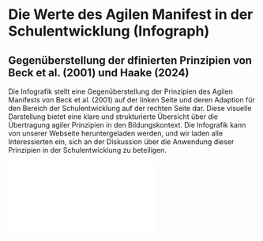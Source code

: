 # Die Werte des Agilen Manifest in der Schulentwicklung (Infograph)
## Gegenüberstellung der dfinierten Prinzipien von Beck et al. (2001) und Haake (2024)

Die Infografik stellt eine Gegenüberstellung der Prinzipien des Agilen Manifests von Beck et al. (2001) auf der linken Seite und deren Adaption für den Bereich der Schulentwicklung auf der rechten Seite dar. Diese visuelle Darstellung bietet eine klare und strukturierte Übersicht über die Übertragung agiler Prinzipien in den Bildungskontext. Die Infografik kann von unserer Webseite heruntergeladen werden, und wir laden alle Interessierten ein, sich an der Diskussion über die Anwendung dieser Prinzipien in der Schulentwicklung zu beteiligen.

![Donaload](/articles/2024-01-04_Scrum%20in%20der%20Schulentwicklung/2024-01-04_Die%20Werte%20des%20Agilen%20Manifests-Entwurf.pdf)